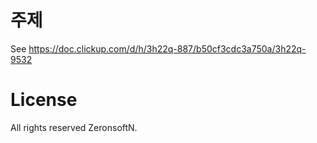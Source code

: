 # 주제

See https://doc.clickup.com/d/h/3h22q-887/b50cf3cdc3a750a/3h22q-9532

# License

All rights reserved ZeronsoftN.

